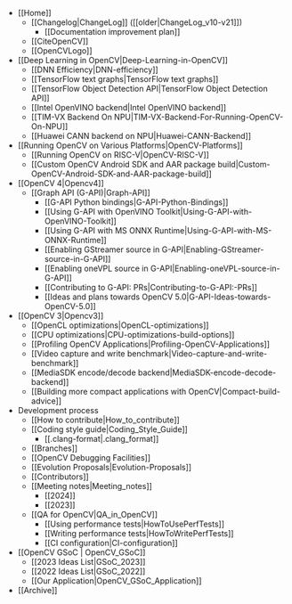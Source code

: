 - [[Home]]
    - [[Changelog|ChangeLog]] ([[older|ChangeLog_v10-v21]])
        - [[Documentation improvement plan]]
    - [[CiteOpenCV]]
    - [[OpenCVLogo]]
- [[Deep Learning in OpenCV|Deep-Learning-in-OpenCV]]
    - [[DNN Efficiency|DNN-efficiency]]
    - [[TensorFlow text graphs|TensorFlow text graphs]]
    - [[TensorFlow Object Detection API|TensorFlow Object Detection API]]
    - [[Intel OpenVINO backend|Intel OpenVINO backend]]
    - [[TIM-VX Backend On NPU|TIM-VX-Backend-For-Running-OpenCV-On-NPU]]
    - [[Huawei CANN backend on NPU|Huawei-CANN-Backend]]
- [[Running OpenCV on Various Platforms|OpenCV-Platforms]]
    - [[Running OpenCV on RISC-V|OpenCV-RISC-V]]
    - [[Custom OpenCV Android SDK and AAR package build|Custom-OpenCV-Android-SDK-and-AAR-package-build]]
- [[OpenCV 4|Opencv4]]
    - [[Graph API (G-API)|Graph-API]]
      - [[G-API Python bindings|G-API-Python-Bindings]]
      - [[Using G-API with OpenVINO Toolkit|Using-G-API-with-OpenVINO-Toolkit]]
      - [[Using G-API with MS ONNX Runtime|Using-G-API-with-MS-ONNX-Runtime]]
      - [[Enabling GStreamer source in G-API|Enabling-GStreamer-source-in-G-API]]
      - [[Enabling oneVPL source in G-API|Enabling-oneVPL-source-in-G-API]]
      - [[Contributing to G-API: PRs|Contributing-to-G-API:-PRs]]
      - [[Ideas and plans towards OpenCV 5.0|G-API-Ideas-towards-OpenCV-5.0]]
- [[OpenCV 3|Opencv3]]
    - [[OpenCL optimizations|OpenCL-optimizations]]
    - [[CPU optimizations|CPU-optimizations-build-options]]
    - [[Profiling OpenCV Applications|Profiling-OpenCV-Applications]]
    - [[Video capture and write benchmark|Video-capture-and-write-benchmark]]
    - [[MediaSDK encode/decode backend|MediaSDK-encode-decode-backend]]
    - [[Building more compact applications with OpenCV|Compact-build-advice]]
- Development process
    - [[How to contribute|How_to_contribute]]
    - [[Coding style guide|Coding_Style_Guide]]
        - [[.clang-format|.clang_format]]
    - [[Branches]]
    - [[OpenCV Debugging Facilities]]
    - [[Evolution Proposals|Evolution-Proposals]]
    - [[Contributors]]
    - [[Meeting notes|Meeting_notes]]
        - [[2024]]
        - [[2023]]
    - [[QA for OpenCV|QA_in_OpenCV]]
        - [[Using performance tests|HowToUsePerfTests]]
        - [[Writing performance tests|HowToWritePerfTests]]
        - [[CI configuration|CI-configuration]]
- [[OpenCV GSoC | OpenCV_GSoC]]
    - [[2023 Ideas List|GSoC_2023]]
    - [[2022 Ideas List|GSoC_2022]]
    - [[Our Application|OpenCV_GSoC_Application]]
- [[Archive]]
